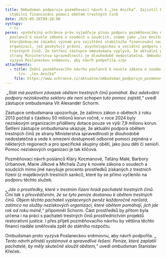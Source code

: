 ```yaml
---
title: Ombudsman podporuje pozměňovací návrh k „lex Anička“. Zajistil by
  stabilní financování pomoci obětem trestných činů
date: 2025-05-26T09:28:00
vystupy:
  - tz
perex: <p>Veřejný ochránce práv vyjadřuje plnou podporu pozměňovacímu návrhu
  poslanců k novele zákona o soudech a soudcích, známé jako „lex Anička“,
  který&nbsp;má zásadní význam pro zajištění stabilního financování neziskových
  organizací, jež poskytují právní, psychologickou a sociální podporu obětem
  trestných činů. Ze šetření zástupce ombudsmana vyplývá, že aktuální podpora ze
  strany Ministerstva spravedlnosti je dlouhodobě nedostatečná. Ombudsman proto
  vyzývá Poslaneckou sněmovnu, aby návrh podpořila.</p>
attachments:
  - title: Znění pozměňovacího návrhu poslanců k novele zákona o soudech a soudcích
      tzv. „lex Anička“
    file: https://www.ochrance.cz/aktualne/ombudsman_podporuje_pozmenovaci_navrh_k_lex_anicka_-_zajistil_by_stabilni_financovani_pomoci_obetem_trestnych_cinu/pozmenovaci_navrh.docx
---
```

<p>
<i>&nbsp;„Stát má pozitivní závazek obětem trestných činů pomáhat. Bez adekvátní podpory neziskového sektoru ale není schopen tuto pomoc zajistit</i>,“ uvedl zástupce ombudsmana Vít Alexander Schorm.&nbsp;</p>
<p>Zástupce ombudsmana upozorňuje, že zatímco zákon o obětech z roku 2013 počítal s částkou 50 milionů korun ročně, v roce 2024 byly neziskovým organizacím přiděleny dotace pouze ve výši 7,9 milionu korun. Šetření zástupce ombudsmana ukazuje, že aktuální podpora obětem trestných činů ze strany Ministerstva spravedlnosti je dlouhodobě nedostatečná a vede k omezení dostupnosti odborné pomoci zejména v některých regionech a pro specifické skupiny obětí, jako jsou děti či senioři. Pomoc neziskových organizací je tak klíčová.</p>
<p>Pozměňovací návrh poslanců Kláry Kocmanové, Taťány Malé, Barbory Urbanové, Marie Jílkové a Michala Zuny k novele zákona o soudech a soudcích mimo jiné navyšuje procento prostředků získaných z trestních řízení (z majetkových trestních sankcí), které by se přímo vyčlenilo na podporu těchto služeb.&nbsp;</p>
<p>„ 
<i>Jde o prostředky, které v&nbsp;trestním řízení hradí pachatelé trestných činů. Činí tak s&nbsp;přesvědčením, že se tyto peníze dostanou k&nbsp;obětem trestných činů. Objem těchto pachateli vyplacených peněz každoročně narůstá, zatímco na služby neziskových organizací, které obětem pomáhají, jich jde rok od roku méně</i>,“ připomněl Schorm. Část prostředků by přitom byla určena i na práci s&nbsp;pachateli trestných činů prostřednictvím projektů restorativní justice. I přes přijetí pozměňovacího návrhu by většina těchto financí nadále směřovala zpět do státního rozpočtu.&nbsp;</p>
<p>Ombudsman proto vyzývá Poslaneckou sněmovnu, aby návrh podpořila. „ 
<i>Tento návrh přináší systémové a spravedlivé řešení. Peníze, které zaplatili pachatelé, by měly skutečně sloužit obětem,</i>“ uvedl ombudsman Stanislav Křeček.</p>
